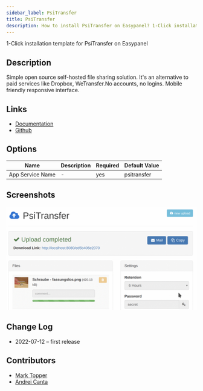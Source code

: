 ```yaml
---
sidebar_label: PsiTransfer
title: PsiTransfer
description: How to install PsiTransfer on Easypanel? 1-Click installation template for PsiTransfer on Easypanel
---
```


<!-- generated -->

1-Click installation template for PsiTransfer on Easypanel

## Description

Simple open source self-hosted file sharing solution. It's an alternative to paid services like Dropbox, WeTransfer.No accounts, no logins. Mobile friendly responsive interface.

## Links

- [Documentation](https://github.com/psi-4ward/psitransfer/tree/master/docs)
- [Github](https://github.com/psi-4ward/psitransfer)

## Options

Name | Description | Required | Default Value
-|-|-|-
App Service Name | - | yes | psitransfer

## Screenshots

![PsiTransfer Screenshot](./assets/screenshot.png)

## Change Log

- 2022-07-12 – first release

## Contributors

- [Mark Topper](https://github.com/marktopper)
- [Andrei Canta](https://github.com/deiucanta)
